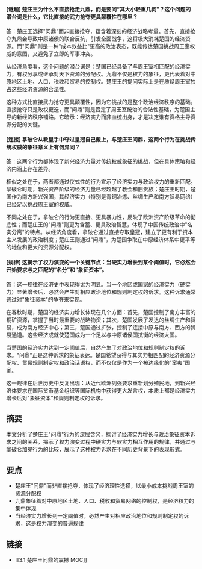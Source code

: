 #### [谜题] 楚庄王为什么不直接抢走九鼎，而是要问“其大小轻重几何”？这个问题的潜台词是什么，它比直接的武力抢夺更具颠覆性在哪里？
答：楚庄王选择"问鼎"而非直接抢夺，蕴含着深刻的经济战略考量。首先，直接抢夺九鼎会导致中原诸侯的联合反抗，引发全面战争，这将极大消耗楚国的经济资源。而"问鼎"则是一种"成本效益比"更高的政治表态，既能传达楚国挑战周王室权威的意图，又避免了立即的军事冲突。

从经济角度看，这个问题的潜台词是：楚国已经具备了与周王室相匹配的经济实力，有权分享或继承对天下资源的分配权。九鼎不仅是权力的象征，更代表着对中原地区土地、人口、税收和贸易的控制权。楚庄王的提问实际上是在质疑周王室独占这些经济资源的合法性。

这种方式比直接武力抢夺更具颠覆性，因为它挑战的是整个政治经济秩序的基础。直接抢夺只是政权更迭，而"问鼎"则是否定了周王室统治的合法性基础，为楚国主导的新经济秩序铺路。它暗示：经济实力而非血统出身，才是决定谁有资格主导资源分配的关键。

#### [连接] 拿破仑从教皇手中夺过皇冠自己戴上，与楚庄王问鼎，这两个行为在挑战传统权威的象征意义上有何异同？
答：这两个行为都体现了新兴经济力量对传统权威象征的挑战，但在具体策略和经济内涵上存在差异。

相似之处在于，两者都通过仪式性的行为宣示了经济实力与政治权力的重新匹配。拿破仑时期，新兴资产阶级的经济力量已经超越了教会和旧贵族；楚庄王时期，楚国作为南方新兴强国，其经济实力（特别是青铜冶炼、丝绸生产和南方贸易网络）已经足以挑战周王室的权威。

不同之处在于，拿破仑的行为更直接、更具暴力性，反映了欧洲资产阶级革命的彻底性；而楚庄王的"问鼎"则更为含蓄、更具政治智慧，体现了中国传统政治中"名实分离"的特点。从经济角度看，拿破仑通过直接夺取皇冠，建立了更有利于资本主义发展的政治制度；楚庄王则通过"问鼎"，为楚国争取在中原经济体系中更平等的地位和更大的资源分配权。

#### [规律] 这揭示了权力演变的一个关键节点：当硬实力增长到某个阈值时，它必然会开始要求与之匹配的“名分”和“象征资本”。
答：这一规律在经济史中表现得尤为明显。当一个地区或国家的经济实力（硬实力）显著增长后，必然会产生对相应政治地位和规则制定权的诉求。这种诉求通常通过对"象征资本"的争夺来实现。

在春秋时期，楚国的经济实力增长体现在几个方面：首先，楚国控制了南方丰富的铜矿资源，掌握了当时最重要的战略物资；其次，楚国发展了发达的丝绸生产和贸易，成为南方经济中心；第三，楚国通过扩张，控制了连接中原与南方、西方的贸易通道。这些经济成就使楚国成为一个足以与中原诸侯国抗衡的经济大国。

当楚国的经济实力达到一定阈值后，自然产生了对政治地位和规则制定权的诉求。"问鼎"正是这种诉求的象征表达。楚国希望获得与其实力相匹配的经济资源分配权、贸易规则制定权和政治话语权，而不仅仅是作为一个被边缘化的"蛮夷"国家。

这一规律在后世历史中反复出现：从近代欧洲列强要求重新划分殖民地，到新兴经济体要求在国际货币基金组织等国际机构中获得更大发言权，本质上都是经济实力增长后对"象征资本"和规则制定权的诉求。

## 摘要
本文分析了楚庄王"问鼎"行为的深层含义，探讨了经济实力增长与政治象征资本诉求之间的关系，揭示了权力演变过程中硬实力与软实力相互作用的规律，并通过与拿破仑加冕行为的比较，展示了这种权力诉求在不同历史背景下的表现形式。

## 要点

- 楚庄王"问鼎"而非直接抢夺，体现了经济理性选择，以最小成本挑战周王室的资源分配权
- 九鼎象征着对中原地区土地、人口、税收和贸易网络的控制权，是经济权力的集中体现
- 当经济实力增长到一定阈值时，必然产生对相应政治地位和规则制定权的诉求，这是权力演变的普遍规律

## 链接

- [[3.1 楚庄王问鼎的震撼 MOC]]
